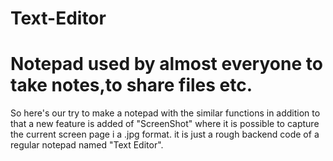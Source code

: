 # Text-Editor

# Notepad used by almost everyone to take notes,to share files etc.
So here's our try to make a notepad with the similar functions in addition to that a new feature is added of "ScreenShot" where it is possible to capture the current screen page i a .jpg format.
it is just a rough backend code of a regular notepad named "Text Editor".
